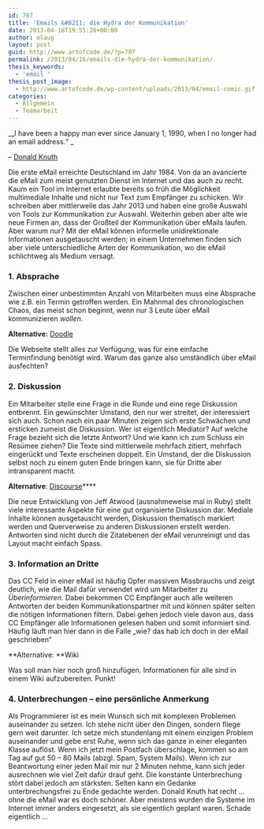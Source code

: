 ```yaml
---
id: 707
title: 'Emails &#8211; die Hydra der Kommunikation'
date: 2013-04-16T19:55:28+00:00
author: mlaug
layout: post
guid: http://www.artofcode.de/?p=707
permalink: /2013/04/16/emails-die-hydra-der-kommunikation/
thesis_keywords:
  - 'email '
thesis_post_image:
  - http://www.artofcode.de/wp-content/uploads/2013/04/email-comic.gif
categories:
  - Allgemein
  - Teamarbeit
---
```

_&#8222;I have been a happy man ever since January 1, 1990, when I no longer had an email address.&#8220; _
  
&#8211; [Donald Knuth](http://www-cs-faculty.stanford.edu/~knuth/email.html)

Die erste eMail erreichte Deutschland im Jahr 1984. Von da an avancierte die eMail zum meist genutzten Dienst im Internet und das auch zu recht. Kaum ein Tool im Internet erlaubte bereits so früh die Möglichkeit multimediale Inhalte und nicht nur Text zum Empfänger zu schicken. Wir schreiben aber mittlerweile das Jahr 2013 und haben eine große Auswahl von Tools zur Kommunikation zur Auswahl. Weiterhin geben aber alte wie neue Firmen an, dass der Großteil der Kommunikation über eMails laufen. Aber warum nur? Mit der eMail können informelle unidirektionale Informationen ausgetauscht werden; in einem Unternehmen finden sich aber viele unterschiedliche Arten der Kommunikation, wo die eMail schlichtweg als Medium versagt.

### **1. Absprache**

Zwischen einer unbestimmten Anzahl von Mitarbeiten muss eine Absprache wie z.B. ein Termin getroffen werden. Ein Mahnmal des chronologischen Chaos, das meist schon beginnt, wenn nur 3 Leute über eMail kommunizieren _wollen._

**Alternative:** [Doodle](http://www.doodle.com)

Die Webseite stellt alles zur Verfügung, was für eine einfache Terminfindung benötigt wird. Warum das ganze also umständlich über eMail ausfechten?

### **2. Diskussion**

Ein Mitarbeiter stelle eine Frage in die Runde und eine rege Diskussion entbrennt. Ein gewünschter Umstand, den nur wer streitet, der interessiert sich auch. Schon nach ein paar Minuten zeigen sich erste Schwächen und ersticken zumeist die Diskussion. Wer ist eigentlich Mediator? Auf welche Frage bezieht sich die letzte Antwort? Und wie kann ich zum Schluss ein Resümee ziehen? Die Texte sind mittlerweile mehrfach zitiert, mehrfach eingerückt und Texte erscheinen doppelt. Ein Umstand, der die Diskussion selbst noch zu einem guten Ende bringen kann, sie für Dritte aber intransparent macht.

**Alternative**: [Discourse](http://try.discourse.org)****

Die neue Entwicklung von Jeff Atwood (ausnahmeweise mal in Ruby) stellt viele interessante Aspekte für eine gut organisierte Diskussion dar. Mediale Inhalte können ausgetauscht werden, Diskussion thematisch markiert werden und Querverweise zu anderen Diskussionen erstellt werden. Antworten sind nicht durch die Zitatebenen der eMail verunreinigt und das Layout macht einfach Spass.

### **3. Information an Dritte**

Das CC Feld in einer eMail ist häufig Opfer massiven Missbrauchs und zeigt deutlich, wie die Mail dafür verwendet wird um Mitarbeiter zu _Überinformieren_. Dabei bekommen CC Empfänger auch alle weiteren Antworten der beiden Kommunikationspartner mit und können später selten die nötigen Informationen filtern. Dabei gehen jedoch viele davon aus, dass CC Empfänger alle Informationen gelesen haben und somit informiert sind. Häufig läuft man hier dann in die Falle &#8222;wie? das hab ich doch in der eMail geschrieben&#8220;

**Alternative: **Wiki

Was soll man hier noch groß hinzufügen. Informationen für alle sind in einem Wiki aufzubereiten. Punkt!

### **4. Unterbrechungen &#8211; eine persönliche Anmerkung**

Als Programmierer ist es mein Wunsch sich mit komplexen Problemen auseinander zu setzen. Ich stehe nicht über den Dingen, sondern fliege gern weit darunter. Ich setze mich stundenlang mit einem einzigen Problem auseinander und gebe erst Ruhe, wenn sich das ganze in einer eleganten Klasse auflöst. Wenn ich jetzt mein Postfach überschlage, kommen so am Tag auf gut 50 &#8211; 80 Mails (abzgl. Spam, System Mails). Wenn ich zur Beantwortung einer jeden Mail mir nur 2 Minuten nehme, kann sich jeder ausrechnen wie viel Zeit dafür drauf geht. Die konstante Unterbrechung stört dabei jedoch am stärksten. Selten kann ein Gedanke unterbrechungsfrei zu Ende gedachte werden. Donald Knuth hat recht &#8230; ohne die eMail war es doch schöner. Aber meistens wurden die Systeme im Internet immer anders eingesetzt, als sie eigentlich geplant waren. Schade eigentlich &#8230;